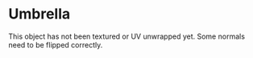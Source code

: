 # Umbrella

This object has not been textured or UV unwrapped yet. Some normals need to be flipped correctly.